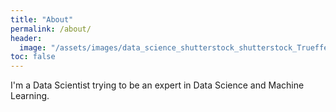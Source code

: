```yaml
---
title: "About"
permalink: /about/
header:
  image: "/assets/images/data_science_shutterstock_shutterstock_Trueffelpix"
toc: false
---
```


I'm a Data Scientist trying to be an expert in Data Science and Machine Learning.
